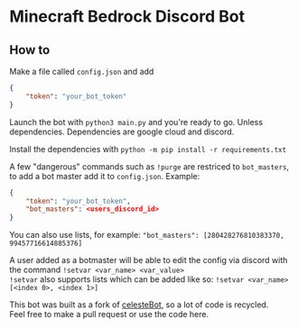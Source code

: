 # Minecraft Bedrock Discord Bot

## How to
Make a file called `config.json` and add
```json
{
	"token": "your_bot_token"
}
```

Launch the bot with `python3 main.py` and you're ready to go. Unless dependencies. Dependencies are google cloud and discord.

Install the dependencies with `python -m pip install -r requirements.txt`

A few "dangerous" commands such as `!purge` are restriced to `bot_masters`, to add a bot master add it to `config.json`. Example:
```json
{
	"token": "your_bot_token",
	"bot_masters": <users_discord_id>
}
```
You can also use lists, for example: `"bot_masters": [280428276810383370, 99457716614885376]`

A user added as a botmaster will be able to edit the config via discord with the command `!setvar <var_name> <var_value>`  
`!setvar` also supports lists which can be added like so: `!setvar <var_name> [<index 0>, <index 1>]`

This bot was built as a fork of [celesteBot](https://github.com/CelesteClassic/celestebot), so a lot of code is recycled.  
Feel free to make a pull request or use the code here.
